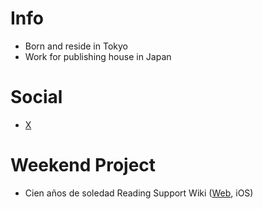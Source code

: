 # Info
- Born and reside in Tokyo
- Work for publishing house in Japan

# Social
- [X](http://x.com/analekt/)

# Weekend Project
- Cien años de soledad Reading Support Wiki ([Web](https://macondo.wiki/), iOS)
